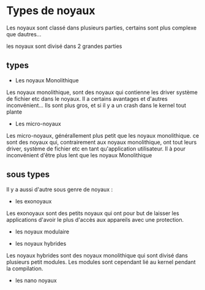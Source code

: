 # Types de noyaux

Les noyaux sont classé dans plusieurs parties, certains sont plus complexe que dautres...

les noyaux sont divisé dans 2 grandes parties 
## types

- Les noyaux Monolithique

Les noyaux monolithique, sont des noyaux qui contienne les driver système de fichier etc dans le noyaux. Il a certains avantages et d'autres inconvénient... Ils sont plus gros, et si il y a un crash dans le kernel tout plante

- Les micro-noyaux

Les micro-noyaux, générallement plus petit que les noyaux monolithique. ce sont des noyaux qui, contrairement aux noyaux monolithique, ont tout leurs driver, système de fichier etc en tant qu'application utilisateur. Il à pour inconvénient d'être plus lent que les noyaux Monolithique


## sous types

Il y a aussi d'autre sous genre de noyaux :



- les exonoyaux 

Les exonoyaux sont des petits noyaux qui ont pour but de laisser les applications d'avoir le plus d'accès aux appareils avec une protection. 

- les noyaux modulaire



- les noyaux hybrides

Les noyaux hybrides sont des noyaux monolithique qui sont divisé dans plusieurs petit modules. Les modules sont cependant lié au kernel pendant la compilation.

- les nano noyaux 
